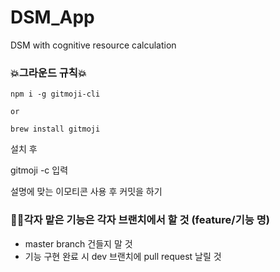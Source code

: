 # DSM_App
DSM with cognitive resource calculation

### 💥그라운드 규칙💥
```
npm i -g gitmoji-cli

or

brew install gitmoji
```

설치 후 

gitmoji -c 입력

설명에 맞는 이모티콘 사용 후 커밋을 하기

### 🧨🧨각자 맡은 기능은 각자 브랜치에서 할 것 (feature/기능 명)
- master branch 건들지 말 것 
- 기능 구현 완료 시 dev 브랜치에 pull request 날릴 것 
